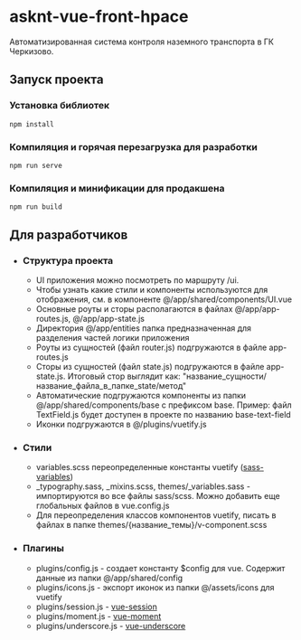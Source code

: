 # asknt-vue-front-hpace
Автоматизированная система контроля наземного транспорта в ГК Черкизово.

## Запуск проекта

### Установка библиотек
```
npm install
```

### Компиляция и горячая перезагрузка для разработки
```
npm run serve
```

### Компиляция и минификации для продакшена
```
npm run build
```

## Для разработчиков
* ### Структура проекта
  * UI приложения можно посмотреть по маршруту /ui. 
  * Чтобы узнать какие стили и компоненты используются для отображения, см. в компоненте @/app/shared/components/UI.vue
  * Основные роуты и сторы располагаются в файлах @/app/app-routes.js, @/app/app-state.js
  * Директория @/app/entities папка предназначенная для разделения частей логики приложения
  * Роуты из сущностей (файл router.js) подгружаются в файле app-routes.js 
  * Сторы из сущностей (файл state.js) подгружаются в файле app-state.js. Итоговый стор выглядит как: "название_сущности/название_файла_в_папке_state/метод"
  * Автоматические подгружаются компоненты из папки @/app/shared/components/base с префиксом base. Пример: файл TextField.js будет доступен в проекте по названию base-text-field
  * Иконки подгружаются в @/plugins/vuetify.js
* ### Стили
  * variables.scss переопределенные константы vuetify ([sass-variables](https://vuetifyjs.com/en/features/sass-variables/#vue-cli-install))
  * _typography.sass, _mixins.scss, themes/_variables.sass - импортируются во все файлы sass/scss. Можно добавить еще глобальных файлов в vue.config.js
  * Для переопределения классов компонентов vuetify, писать в файлах в папке themes/{название_темы}/v-component.scss
* ### Плагины
  * plugins/config.js - создает константу $config для vue. Содержит данные из папки @/app/shared/config
  * plugins/icons.js - экспорт иконок из папки @/assets/icons для vuetify
  * plugins/session.js - [vue-session](https://github.com/victorsferreira/vue-session)
  * plugins/moment.js - [vue-moment](https://github.com/brockpetrie/vue-moment)
  * plugins/underscore.js - [vue-underscore](https://github.com/HKskn/vue-underscore)